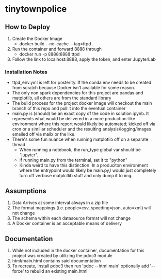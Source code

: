 # tinytownpolice

## How to Deploy
1. Create the Docker Image
    - docker build --no-cache --tag=ttpd .
2. Run the container and forward 8888 through
    - docker run -p 8888:8888 ttpd 
3. Follow the link to localhost:8888, apply the token, and enter JupyterLab


### Installation Notes
- ttpd_env.yml is left for posterity. If the conda env needs to be created from scratch because Docker isn't available for some reason.
- The only non spark dependencies for this project are pandas and matplotlib, all others are from the standard library
- The build process for the project docker image will checkout the main branch of this repo and pull it into the eventual container 
- main.py is (should) be an exact copy of the code in solution.ipynb. It represents what would be delivered in a more production-like environment where this report would likely be automated; kicked off via cron or a similiar scheduler and the resulting analysis/logging/images emailed off via mailx or the like.
- There's some fun nuance when running matplotlib off on a separate thread. 
    - When running a notebook, the run_type global var should be "jupyter". 
    - If running main.py from the terminal, set it to "python"
    - Kinda weird to have this distinction. In a produciton environment where the entrypoint would likely be main.py,I would just completely turn off verbose matplotlib stuff and only dump it to img.

## Assumptions
1. Data Arrives at some interval always in a zip file
2. The format mappings (i.e. people=csv, speeding=json, auto=xml) will not change
3. The schema within each datasource format will not change
4. A Docker container is an acceptable means of delivery


## Documentation
1. While not included in the docker container, documentation for this project was created by utilizing the pdoc3 module
2. html/main.html contains said documentation
3. To recreate, install pdoc3 then run 'pdoc --html main' optionally add '--force' to rebuild an existing main.html
